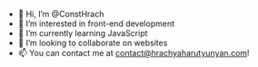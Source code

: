 - 👋 Hi, I’m @ConstHrach
- 👀 I’m interested in front-end development
- 🌱 I’m currently learning JavaScript
- 💞️ I’m looking to collaborate on websites
- 📫 You can contact me at contact@hrachyaharutyunyan.com!

<!---
ConstHrach/ConstHrach is a ✨ special ✨ repository because its `README.md` (this file) appears on your GitHub profile.
You can click the Preview link to take a look at your changes.
--->
